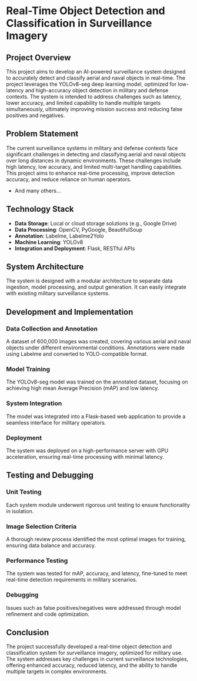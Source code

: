 # Real-Time Object Detection and Classification in Surveillance Imagery

## Project Overview

This project aims to develop an AI-powered surveillance system designed to accurately detect and classify aerial and naval objects in real-time. The project leverages the YOLOv8-seg deep learning model, optimized for low-latency and high-accuracy object detection in military and defense contexts. The system is intended to address challenges such as latency, lower accuracy, and limited capability to handle multiple targets simultaneously, ultimately improving mission success and reducing false positives and negatives.

## Problem Statement

The current surveillance systems in military and defense contexts face significant challenges in detecting and classifying aerial and naval objects over long distances in dynamic environments. These challenges include high latency, low accuracy, and limited multi-target handling capabilities. This project aims to enhance real-time processing, improve detection accuracy, and reduce reliance on human operators.

- And many others...

## Technology Stack

- **Data Storage**: Local or cloud storage solutions (e.g., Google Drive)
- **Data Processing**: OpenCV, PyGoogle, BeautifulSoup
- **Annotation**: Labelme, Labelme2Yolo
- **Machine Learning**: YOLOv8
- **Integration and Deployment**: Flask, RESTful APIs

## System Architecture

The system is designed with a modular architecture to separate data ingestion, model processing, and output generation. It can easily integrate with existing military surveillance systems.

## Development and Implementation

### Data Collection and Annotation

A dataset of 600,000 images was created, covering various aerial and naval objects under different environmental conditions. Annotations were made using Labelme and converted to YOLO-compatible format.

### Model Training

The YOLOv8-seg model was trained on the annotated dataset, focusing on achieving high mean Average Precision (mAP) and low latency.

### System Integration

The model was integrated into a Flask-based web application to provide a seamless interface for military operators.

### Deployment

The system was deployed on a high-performance server with GPU acceleration, ensuring real-time processing with minimal latency.

## Testing and Debugging

### Unit Testing

Each system module underwent rigorous unit testing to ensure functionality in isolation.

### Image Selection Criteria

A thorough review process identified the most optimal images for training, ensuring data balance and accuracy.

### Performance Testing

The system was tested for mAP, accuracy, and latency, fine-tuned to meet real-time detection requirements in military scenarios.

### Debugging

Issues such as false positives/negatives were addressed through model refinement and code optimization.

## Conclusion

The project successfully developed a real-time object detection and classification system for surveillance imagery, optimized for military use. The system addresses key challenges in current surveillance technologies, offering enhanced accuracy, reduced latency, and the ability to handle multiple targets in complex environments.
